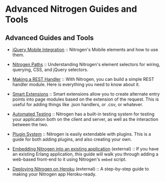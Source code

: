 
# Advanced Nitrogen Guides and Tools

## Advanced Guides and Tools

 *  [jQuery Mobile Integration](jquery_mobile_integration.md) :: Nitrogen's Mobile elements and how to use them.

 *  [Nitrogen Paths](paths.md) :: Understanding Nitrogen's
    element selectors for wiring, querying, CSS, and jQuery selectors.

 *  [Making a REST Handler](rest.md) :: With Nitrogen, you
    can build a simple REST handler module. Here is everything you need to know
    about it.

 *  [Smart Extensions](smart_extensions.md) :: Smart
    extensions allow you to create alternate entry points into page modules based
    on the extension of the request. This is useful for adding things like .json
    handlers, or .csv, or whatever.

 *  [Automated Testing](testing.md) :: Nitrogen has a
    built-in testing system for testing your application both on the client and
    server, as well as the interaction between the two.

 *  [Plugin System](plugins.md) :: Nitrogen is easily
    extendable with plugins. This is a guide for both adding plugins, and also
    creating your own.

 *  [Embedding Nitrogen into an existing application](http://sigma-star.com/blog/post/embedding-nitrogen) (external) :: If you
    have an existing Erlang application, this guide will walk you through
    adding a web-based front-end to it using Nitrogen's `embed` script.

 *  [Deploying Nitrogen on Heroku](https://web.archive.org/web/20170429000130/http://cstar.io/2014/07/02/nitrogen-on-heroku.html) (external) :: A step-by-step
    guide to making your Nitrogen app Heroku-ready.
